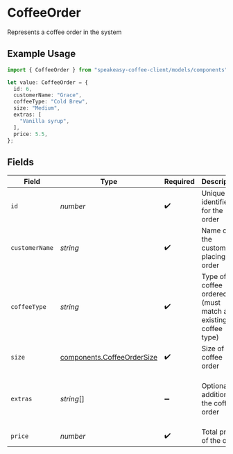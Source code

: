 # CoffeeOrder

Represents a coffee order in the system

## Example Usage

```typescript
import { CoffeeOrder } from "speakeasy-coffee-client/models/components";

let value: CoffeeOrder = {
  id: 6,
  customerName: "Grace",
  coffeeType: "Cold Brew",
  size: "Medium",
  extras: [
    "Vanilla syrup",
  ],
  price: 5.5,
};
```

## Fields

| Field                                                                    | Type                                                                     | Required                                                                 | Description                                                              | Example                                                                  |
| ------------------------------------------------------------------------ | ------------------------------------------------------------------------ | ------------------------------------------------------------------------ | ------------------------------------------------------------------------ | ------------------------------------------------------------------------ |
| `id`                                                                     | *number*                                                                 | :heavy_check_mark:                                                       | Unique identifier for the order                                          | 1                                                                        |
| `customerName`                                                           | *string*                                                                 | :heavy_check_mark:                                                       | Name of the customer placing the order                                   | Alice                                                                    |
| `coffeeType`                                                             | *string*                                                                 | :heavy_check_mark:                                                       | Type of coffee ordered (must match an existing coffee type)              | Latte                                                                    |
| `size`                                                                   | [components.CoffeeOrderSize](../../models/components/coffeeordersize.md) | :heavy_check_mark:                                                       | Size of the coffee order                                                 | Medium                                                                   |
| `extras`                                                                 | *string*[]                                                               | :heavy_minus_sign:                                                       | Optional additions to the coffee order                                   | [<br/>"Extra shot",<br/>"Soy milk"<br/>]                                 |
| `price`                                                                  | *number*                                                                 | :heavy_check_mark:                                                       | Total price of the order                                                 | 4.5                                                                      |